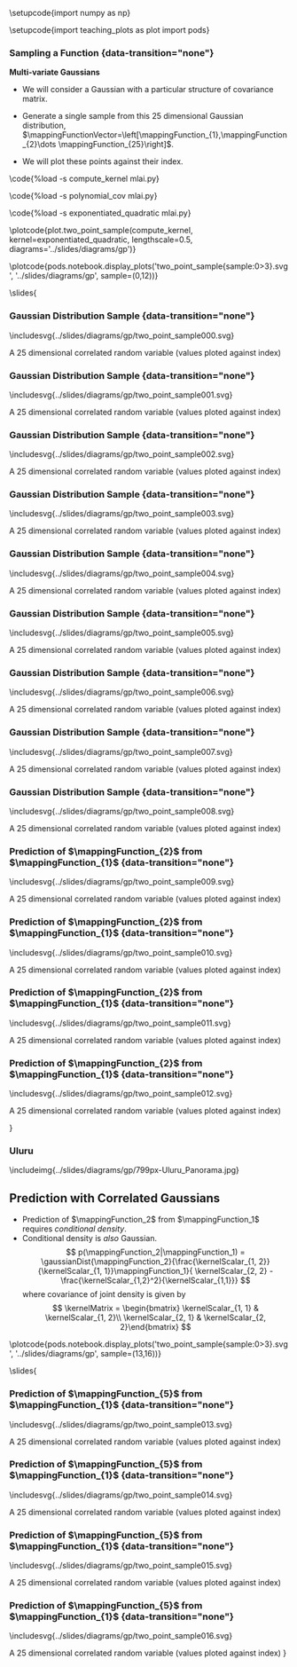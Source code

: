 \setupcode{import numpy as np}

\setupcode{import teaching_plots as plot
import pods}

### Sampling a Function  {data-transition="none"}

**Multi-variate Gaussians**

-   We will consider a Gaussian with a particular structure of
    covariance matrix.

-   Generate a single sample from this 25 dimensional Gaussian
    distribution,
    $\mappingFunctionVector=\left[\mappingFunction_{1},\mappingFunction_{2}\dots \mappingFunction_{25}\right]$.

-   We will plot these points against their index.


\code{%load -s compute_kernel mlai.py}

\code{%load -s polynomial_cov mlai.py}

\code{%load -s exponentiated_quadratic mlai.py}

\plotcode{plot.two_point_sample(compute_kernel, kernel=exponentiated_quadratic, 
                      lengthscale=0.5, diagrams='../slides/diagrams/gp')}

\plotcode{pods.notebook.display_plots('two_point_sample{sample:0>3}.svg', 
                            '../slides/diagrams/gp', sample=(0,12))}
							
\slides{
### Gaussian Distribution Sample {data-transition="none"}

\includesvg{../slides/diagrams/gp/two_point_sample000.svg}

A 25 dimensional correlated random variable (values ploted against index)

### Gaussian Distribution Sample {data-transition="none"}

\includesvg{../slides/diagrams/gp/two_point_sample001.svg}

A 25 dimensional correlated random variable (values ploted against index)

### Gaussian Distribution Sample {data-transition="none"}

\includesvg{../slides/diagrams/gp/two_point_sample002.svg}

A 25 dimensional correlated random variable (values ploted against index)

### Gaussian Distribution Sample {data-transition="none"}

\includesvg{../slides/diagrams/gp/two_point_sample003.svg}

A 25 dimensional correlated random variable (values ploted against index)

### Gaussian Distribution Sample {data-transition="none"}

\includesvg{../slides/diagrams/gp/two_point_sample004.svg}

A 25 dimensional correlated random variable (values ploted against index)

### Gaussian Distribution Sample {data-transition="none"}

\includesvg{../slides/diagrams/gp/two_point_sample005.svg}

A 25 dimensional correlated random variable (values ploted against index)

### Gaussian Distribution Sample {data-transition="none"}

\includesvg{../slides/diagrams/gp/two_point_sample006.svg}

A 25 dimensional correlated random variable (values ploted against index)

### Gaussian Distribution Sample {data-transition="none"}

\includesvg{../slides/diagrams/gp/two_point_sample007.svg}

A 25 dimensional correlated random variable (values ploted against index)

### Gaussian Distribution Sample {data-transition="none"}

\includesvg{../slides/diagrams/gp/two_point_sample008.svg}

A 25 dimensional correlated random variable (values ploted against index)

### Prediction of $\mappingFunction_{2}$ from $\mappingFunction_{1}$ {data-transition="none"}

\includesvg{../slides/diagrams/gp/two_point_sample009.svg}

A 25 dimensional correlated random variable (values ploted against index)

### Prediction of $\mappingFunction_{2}$ from $\mappingFunction_{1}$ {data-transition="none"}

\includesvg{../slides/diagrams/gp/two_point_sample010.svg}

A 25 dimensional correlated random variable (values ploted against index)

### Prediction of $\mappingFunction_{2}$ from $\mappingFunction_{1}$ {data-transition="none"}

\includesvg{../slides/diagrams/gp/two_point_sample011.svg}

A 25 dimensional correlated random variable (values ploted against index)

### Prediction of $\mappingFunction_{2}$ from $\mappingFunction_{1}$ {data-transition="none"}

\includesvg{../slides/diagrams/gp/two_point_sample012.svg}

A 25 dimensional correlated random variable (values ploted against index)

}
### Uluru

\includeimg{../slides/diagrams/gp/799px-Uluru_Panorama.jpg}

## Prediction with Correlated Gaussians
  * Prediction of $\mappingFunction_2$ from $\mappingFunction_1$ requires *conditional density*.
  * Conditional density is *also* Gaussian.
    $$
    p(\mappingFunction_2|\mappingFunction_1) = \gaussianDist{\mappingFunction_2}{\frac{\kernelScalar_{1, 2}}{\kernelScalar_{1, 1}}\mappingFunction_1}{ \kernelScalar_{2, 2} - \frac{\kernelScalar_{1,2}^2}{\kernelScalar_{1,1}}}
    $$
    where covariance of joint density is given by
    $$
    \kernelMatrix = \begin{bmatrix} \kernelScalar_{1, 1} & \kernelScalar_{1, 2}\\ \kernelScalar_{2, 1} & \kernelScalar_{2, 2}\end{bmatrix}
    $$

\plotcode{pods.notebook.display_plots('two_point_sample{sample:0>3}.svg', 
                            '../slides/diagrams/gp', sample=(13,16))}
							
\slides{
### Prediction of $\mappingFunction_{5}$ from $\mappingFunction_{1}$ {data-transition="none"}

\includesvg{../slides/diagrams/gp/two_point_sample013.svg}

A 25 dimensional correlated random variable (values ploted against index)

### Prediction of $\mappingFunction_{5}$ from $\mappingFunction_{1}$ {data-transition="none"}

\includesvg{../slides/diagrams/gp/two_point_sample014.svg}

A 25 dimensional correlated random variable (values ploted against index)

### Prediction of $\mappingFunction_{5}$ from $\mappingFunction_{1}$ {data-transition="none"}

\includesvg{../slides/diagrams/gp/two_point_sample015.svg}

A 25 dimensional correlated random variable (values ploted against index)

### Prediction of $\mappingFunction_{5}$ from $\mappingFunction_{1}$ {data-transition="none"}

\includesvg{../slides/diagrams/gp/two_point_sample016.svg}

A 25 dimensional correlated random variable (values ploted against index)
}
